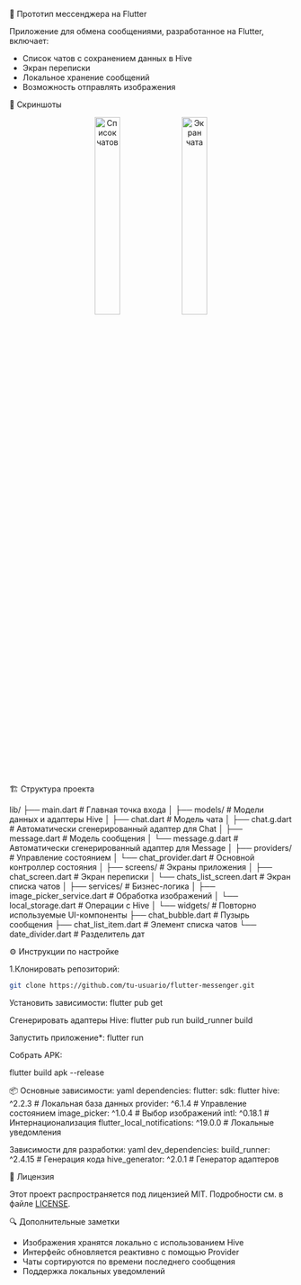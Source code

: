 
📱 Прототип мессенджера на Flutter

Приложение для обмена сообщениями, разработанное на Flutter, включает:

- Список чатов с сохранением данных в Hive
- Экран переписки
- Локальное хранение сообщений
- Возможность отправлять изображения

📸 Скриншоты

<div align="center">
  <img src="assets/screenshots/chat_list.png" width="30%" alt="Список чатов">
  <img src="assets/screenshots/chat_screen.png" width="30%" alt="Экран чата">
</div>

🏗 Структура проекта


lib/
├── main.dart              # Главная точка входа
│
├── models/                # Модели данных и адаптеры Hive
│   ├── chat.dart          # Модель чата
│   ├── chat.g.dart        # Автоматически сгенерированный адаптер для Chat
│   ├── message.dart       # Модель сообщения
│   └── message.g.dart     # Автоматически сгенерированный адаптер для Message
│
├── providers/             # Управление состоянием
│   └── chat_provider.dart # Основной контроллер состояния
│
├── screens/               # Экраны приложения
│   ├── chat_screen.dart     # Экран переписки
│   └── chats_list_screen.dart # Экран списка чатов
│
├── services/              # Бизнес-логика
│   ├── image_picker_service.dart # Обработка изображений
│   └── local_storage.dart       # Операции с Hive
│
└── widgets/               # Повторно используемые UI-компоненты
    ├── chat_bubble.dart     # Пузырь сообщения
    ├── chat_list_item.dart  # Элемент списка чатов
    └── date_divider.dart    # Разделитель дат


⚙️ Инструкции по настройке

1.Клонировать репозиторий:
```bash
git clone https://github.com/tu-usuario/flutter-messenger.git
```

Установить зависимости:
flutter pub get


Сгенерировать адаптеры Hive:
flutter pub run build_runner build


Запустить приложение*:
flutter run

Собрать APK:

flutter build apk --release


📦 Основные зависимости:
yaml
dependencies:
  flutter:
    sdk: flutter
  hive: ^2.2.3               # Локальная база данных
  provider: ^6.1.4           # Управление состоянием
  image_picker: ^1.0.4       # Выбор изображений
  intl: ^0.18.1              # Интернационализация
  flutter_local_notifications: ^19.0.0 # Локальные уведомления

Зависимости для разработки:
yaml
dev_dependencies:
  build_runner: ^2.4.15      # Генерация кода
  hive_generator: ^2.0.1     # Генератор адаптеров


📝 Лицензия

Этот проект распространяется под лицензией MIT. Подробности см. в файле [LICENSE](LICENSE).

🔍 Дополнительные заметки

- Изображения хранятся локально с использованием Hive
- Интерфейс обновляется реактивно с помощью Provider
- Чаты сортируются по времени последнего сообщения
- Поддержка локальных уведомлений
